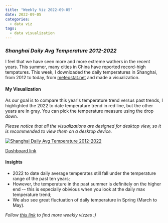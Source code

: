 ```yaml
---
title: "Weekly Viz 2022-09-05"
date: 2022-09-05
categories:
  - data viz
tags:
  - data visualization
---
```


### *Shanghai Daily Avg Temperature 2012-2022*

I feel that we have seen more and more extreme wathers in the recent years. This summer, many cities in China have reported record-high tempatures. This week, I downloaded the daily temperatures in Shanghai, from 2012 to today, from [meteostat.net](https://meteostat.net/en/station/58362?t=2012-09-01/2022-09-01) and made a visualization.  

#### My Visualization

As our goal is to compare this year's temperature trend versus past trends, I highlighted the 2022 to date temperature trend in red line, but the other years are in gray. You can pick the temperature measure using the drop down.        

*Please notice that all the visualizations are designed for desktop view, so it is recommended to view them on a desktop device.*  

<div class='tableauPlaceholder' id='viz1662435032312' style='position: relative'>
  <noscript><a href='#'>
    <img alt='Shanghai Daily Avg Temperature 2012-2022 ' src='https:&#47;&#47;public.tableau.com&#47;static&#47;images&#47;20&#47;20220905ShanghaiDailyAvgTemperature2012-2022&#47;ShanghaiDailyAvgTemperature2012-2022&#47;1_rss.png' style='border: none' />
    </a></noscript>
  <object class='tableauViz'  style='display:none;'>
    <param name='host_url' value='https%3A%2F%2Fpublic.tableau.com%2F' /> 
    <param name='embed_code_version' value='3' />
    <param name='site_root' value='' />
    <param name='name' value='20220905ShanghaiDailyAvgTemperature2012-2022&#47;ShanghaiDailyAvgTemperature2012-2022' />
    <param name='tabs' value='no' />
    <param name='toolbar' value='yes' />
    <param name='static_image' value='https:&#47;&#47;public.tableau.com&#47;static&#47;images&#47;20&#47;20220905ShanghaiDailyAvgTemperature2012-2022&#47;ShanghaiDailyAvgTemperature2012-2022&#47;1.png' />
    <param name='animate_transition' value='yes' />
    <param name='display_static_image' value='yes' />
    <param name='display_spinner' value='yes' />
    <param name='display_overlay' value='yes' />
    <param name='display_count' value='yes' />
    <param name='language' value='en-US' />
    <param name='filter' value='publish=yes' />
  </object></div>         
  <script type='text/javascript'>          
  var divElement = document.getElementById('viz1662435032312');      
  var vizElement = divElement.getElementsByTagName('object')[0];             
  if ( divElement.offsetWidth > 800 ) { vizElement.style.width='800px';vizElement.style.height='627px';} else if ( divElement.offsetWidth > 500 ) { vizElement.style.width='800px';vizElement.style.height='627px';} else { vizElement.style.width='100%';vizElement.style.height='727px';}   
  var scriptElement = document.createElement('script');           
  scriptElement.src = 'https://public.tableau.com/javascripts/api/viz_v1.js';              
  vizElement.parentNode.insertBefore(scriptElement, vizElement);          
</script>  

[Dashboard link](https://public.tableau.com/views/20220905ShanghaiDailyAvgTemperature2012-2022/ShanghaiDailyAvgTemperature2012-2022?:language=en-US&publish=yes&:display_count=n&:origin=viz_share_link)
  
#### Insights
* 2022 to date daily average temperates still fall under the temperature range of the past ten years;  
* However, the temperature in the past summer is definitely on the higher end -- this is especially obivious when you look at the daily max temperature trend;  
* We also see great fluctuation of daily temperature in Spring (March to May).  
  
*Follow [this link](https://yudong-94.github.io/personal-website/project/WeeklyViz2022/) to find more weekly vizzes :)*
